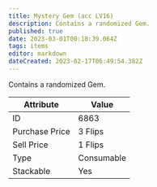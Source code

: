 ```yaml
---
title: Mystery Gem (acc LV16)
description: Contains a randomized Gem.
published: true
date: 2023-03-01T00:18:39.064Z
tags: items
editor: markdown
dateCreated: 2023-02-17T06:49:54.382Z
---
```


Contains a randomized Gem.

|Attribute|Value|
|-|-|
|ID|6863|
|Purchase Price|3 Flips|
|Sell Price|1 Flips|
|Type|Consumable|
|Stackable|Yes|

